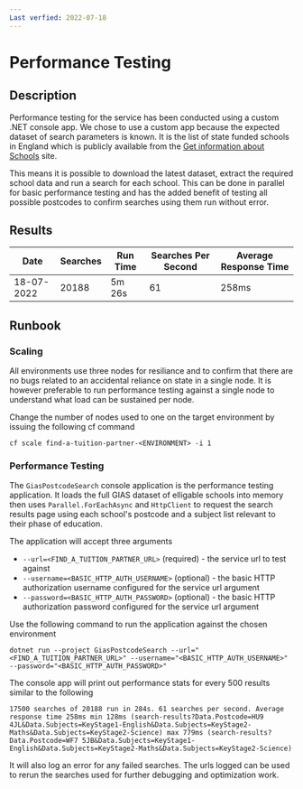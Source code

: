```yaml
---
Last verfied: 2022-07-18
---
```


# Performance Testing

## Description

Performance testing for the service has been conducted using a custom .NET console app. We chose to use a custom app because the expected dataset of search parameters is known. It is the list of state funded schools in England which is publicly available from the [Get information about Schools](https://get-information-schools.service.gov.uk/) site.

This means it is possible to download the latest dataset, extract the required school data and run a search for each school. This can be done in parallel for basic performance testing and has the added benefit of testing all possible postcodes to confirm searches using them run without error.

## Results

Date       | Searches | Run Time | Searches Per Second | Average Response Time
---------- | -------- |----------|---------------------|----------------------
18-07-2022 | 20188    | 5m 26s   | 61                  | 258ms                

## Runbook

### Scaling

All environments use three nodes for resiliance and to confirm that there are no bugs related to an accidental reliance on state in a single node. It is however preferable to run performance testing against a single node to understand what load can be sustained per node.

Change the number of nodes used to one on the target environment by issuing the following cf command

```
cf scale find-a-tuition-partner-<ENVIRONMENT> -i 1
```

### Performance Testing

The `GiasPostcodeSearch` console application is the performance testing application. It loads the full GIAS dataset of elligable schools into memory then uses `Parallel.ForEachAsync` and `HttpClient` to request the search results page using each school's postcode and a subject list relevant to their phase of education.

The application will accept three arguments

* `--url=<FIND_A_TUITION_PARTNER_URL>` (required) - the service url to test against
* `--username=<BASIC_HTTP_AUTH_USERNAME>` (optional) - the basic HTTP authorization username configured for the service url argument
* `--password=<BASIC_HTTP_AUTH_PASSWORD>` (optional) - the basic HTTP authorization password configured for the service url argument

Use the following command to run the application against the chosen environment

```
dotnet run --project GiasPostcodeSearch --url="<FIND_A_TUITION_PARTNER_URL>" --username="<BASIC_HTTP_AUTH_USERNAME>" --password="<BASIC_HTTP_AUTH_PASSWORD>"
```

The console app will print out performance stats for every 500 results similar to the following

```
17500 searches of 20188 run in 284s. 61 searches per second. Average response time 258ms min 128ms (search-results?Data.Postcode=HU9 4JL&Data.Subjects=KeyStage1-English&Data.Subjects=KeyStage2-Maths&Data.Subjects=KeyStage2-Science) max 779ms (search-results?Data.Postcode=WF7 5JB&Data.Subjects=KeyStage1-English&Data.Subjects=KeyStage2-Maths&Data.Subjects=KeyStage2-Science)
```

It will also log an error for any failed searches. The urls logged can be used to rerun the searches used for further debugging and optimization work.